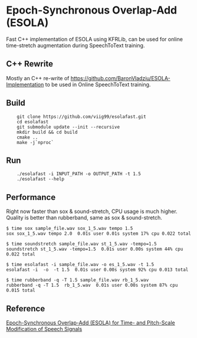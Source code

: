 # Epoch-Synchronous Overlap-Add (ESOLA) 
Fast C++ implementation of ESOLA using KFRLib, can be used for online time-stretch augmentation during SpeechToText training.

## C++ Rewrite
Mostly an C++ re-write of https://github.com/BaronVladziu/ESOLA-Implementation to be used in Online SpeechToText training.

## Build
```$xslt
    git clone https://github.com/viig99/esolafast.git
    cd esolafast
    git submodule update --init --recursive
    mkdir build && cd build
    cmake ..
    make -j`nproc`
```

## Run
```$xslt
    ./esolafast -i INPUT_PATH -o OUTPUT_PATH -t 1.5
    ./esolafast --help
```

## Performance
Right now faster than sox & sound-stretch, CPU usage is much higher. Quality is better than rubberband, same as sox & sound-stretch.
```$xslt
$ time sox sample_file.wav sox_1_5.wav tempo 1.5
sox sox_1_5.wav tempo 2.0  0.01s user 0.01s system 17% cpu 0.022 total

$ time soundstretch sample_file.wav st_1_5.wav -tempo=1.5
soundstretch st_1_5.wav -tempo=1.5  0.01s user 0.00s system 44% cpu 0.022 total

$ time esolafast -i sample_file.wav -o es_1_5.wav -t 1.5
esolafast -i  -o  -t 1.5  0.01s user 0.00s system 92% cpu 0.013 total

$ time rubberband -q -T 1.5 sample_file.wav rb_1_5.wav
rubberband -q -T 1.5  rb_1_5.wav  0.01s user 0.00s system 87% cpu 0.015 total
```

## Reference
[Epoch-Synchronous Overlap-Add (ESOLA) for Time- and Pitch-Scale Modification of Speech Signals
](https://arxiv.org/abs/1801.06492)